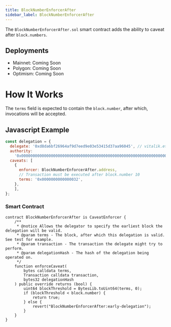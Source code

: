```yaml
---
title: BlockNumberEnforcerAfter
sidebar_label: BlockNumberEnforcerAfter
---
```


The `BlockNumberEnforcerAfter.sol` smart contract adds the ability to caveat after `block.numbers`. 

## Deployments

- Mainnet: Coming Soon
- Polygon: Coming Soon
- Optimism: Coming Soon

# How It Works

The `terms` field is expected to contain the `block.number`, after which, invocations will be accepted. 

## Javascript Example

```js
const delegation = {
  delegate: '0xd8da6bf26964af9d7eed9e03e53415d37aa96045', // vitalik.eth
  authority:
    '0x0000000000000000000000000000000000000000000000000000000000000000',
  caveats: [
    {
      enforcer: BlockNumberEnforcerAfter.address,
      // Transaction must be executed after block.number 10
      terms: '0x0000000000000032',
    },
    ],
};
```

### Smart Contract

```solidity
contract BlockNumberEnforcerAfter is CaveatEnforcer {
    /**
     * @notice Allows the delegator to specify the earliest block the delegation will be valid.
     * @param terms - The block, after which this delegation is valid. See test for example.
     * @param transaction - The transaction the delegate might try to perform.
     * @param delegationHash - The hash of the delegation being operated on.
     */
    function enforceCaveat(
        bytes calldata terms,
        Transaction calldata transaction,
        bytes32 delegationHash
    ) public override returns (bool) {
        uint64 blockThreshold = BytesLib.toUint64(terms, 0);
        if (blockThreshold < block.number) {
            return true;
        } else {
            revert("BlockNumberEnforcerAfter:early-delegation");
        }
    }
}
```
